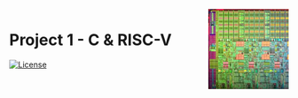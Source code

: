 <img src="https://raw.githubusercontent.com/cc3-ug/logo/master/cc3.jpg" width="145px" align="right" />

# Project 1 - C & RISC-V

[![License](https://img.shields.io/github/license/cc3-ug/proj01-c-riscv)](https://github.com/cc3-ug/proj01-c-riscv/blob/master/LICENSE)
